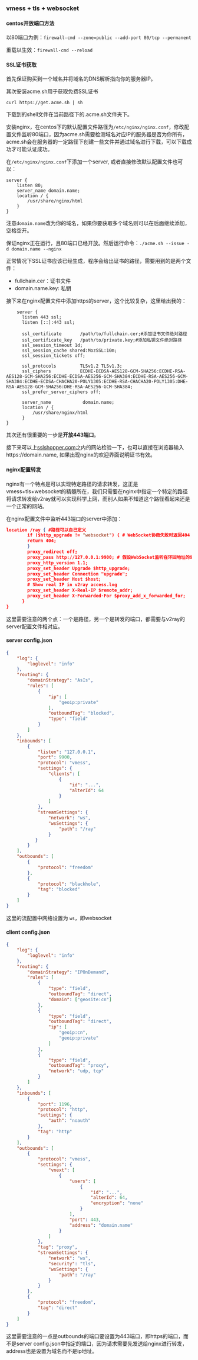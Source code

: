 ### vmess + tls + websocket

#### centos开放端口方法

以80端口为例：`firewall-cmd --zone=public --add-port 80/tcp --permanent`

重载以生效：`firewall-cmd --reload`

#### SSL证书获取

首先保证购买到一个域名并将域名的DNS解析指向你的服务器IP。

其次安装acme.sh用于获取免费SSL证书

`curl https://get.acme.sh | sh`

下载到的shell文件在当前路径下的.acme.sh文件夹下。

安装nginx，在centos下的默认配置文件路径为`/etc/nginx/nginx.conf`，修改配置文件监听80端口，因为acme.sh需要检测域名对应IP的服务器是否为你所有，acme.sh会在服务器的一定路径下创建一些文件并通过域名进行下载，可以下载成功才可能认证成功。

在`/etc/nginx/nginx.conf`下添加一个server, 或者直接修改默认配置文件也可以：

```nginx
server {
    listen 80;
    server_name domain.name;
   	location / {
    	/usr/share/nginx/html
	}
}
```

注意`domain.name`改为你的域名，如果你要获取多个域名则可以在后面继续添加，空格空开。

保证nginx正在运行，且80端口已经开放。然后运行命令：`./acme.sh --issue -d domain.name --nginx`

正常情况下SSL证书应该已经生成，程序会给出证书的路径，需要用到的是两个文件：

- fullchain.cer：证书文件
- domain.name.key: 私钥

接下来在nginx配置文件中添加https的server，这个比较复杂，这里给出我的：

```nginx
    server {
	  listen 443 ssl;
	  listen [::]:443 ssl;

	  ssl_certificate       /path/to/fullchain.cer;#添加证书文件绝对路径
	  ssl_certificate_key   /path/to/private.key;#添加私钥文件绝对路径
	  ssl_session_timeout 1d;
	  ssl_session_cache shared:MozSSL:10m;
	  ssl_session_tickets off;

	  ssl_protocols         TLSv1.2 TLSv1.3;
	  ssl_ciphers           ECDHE-ECDSA-AES128-GCM-SHA256:ECDHE-RSA-AES128-GCM-SHA256:ECDHE-ECDSA-AES256-GCM-SHA384:ECDHE-RSA-AES256-GCM-SHA384:ECDHE-ECDSA-CHACHA20-POLY1305:ECDHE-RSA-CHACHA20-POLY1305:DHE-RSA-AES128-GCM-SHA256:DHE-RSA-AES256-GCM-SHA384;
	  ssl_prefer_server_ciphers off;

	  server_name            domain.name;
	  location / {
          /usr/share/nginx/html
      }
}
```

其次还有很重要的一步是**开放443端口**。

接下来可以上[sslshopper.com](sslshopper.com)之内的网站检验一下，也可以直接在浏览器输入https://domain.name, 如果出现nginx的欢迎界面说明证书有效。

#### nginx配置转发

nginx有一个特点是可以实现特定路径的请求转发，这正是vmess+tls+websocket的精髓所在，我们只需要在nginx中指定一个特定的路径将请求转发给v2ray就可以实现科学上网，而别人如果不知道这个路径看起来还是一个正常的网站。

在nginx配置文件中监听443端口的server中添加：

```json
location /ray { #路径可以自己定义
	    if ($http_upgrade != "websocket") { # WebSocket协商失败时返回404
		return 404;
	    }
	    proxy_redirect off;
	    proxy_pass http://127.0.0.1:9900; # 假设WebSocket监听在环回地址的9900端口上
	    proxy_http_version 1.1;
	    proxy_set_header Upgrade $http_upgrade;
	    proxy_set_header Connection "upgrade";
	    proxy_set_header Host $host;
	    # Show real IP in v2ray access.log
	    proxy_set_header X-Real-IP $remote_addr;
	    proxy_set_header X-Forwarded-For $proxy_add_x_forwarded_for;
	  }
}
```

这里需要注意的两个点：一个是路径，另一个是转发的端口，都需要与v2ray的server配置文件相对应。

#### server config.json

```json
{
    "log": {
        "loglevel": "info"
    },
    "routing": {
        "domainStrategy": "AsIs",
        "rules": [
            {
                "ip": [
                    "geoip:private"
                ],
                "outboundTag": "blocked",
                "type": "field"
            }
        ]
    },
    "inbounds": [
        {
            "listen": "127.0.0.1",
            "port": 9900,
            "protocol": "vmess",
            "settings": {
                "clients": [
                    {
                        "id": "...",
                        "alterId": 64
                    }
                ]
            },
            "streamSettings": {
                "network": "ws",
                "wsSettings": {
                    "path": "/ray"
                }
           }
        }
    ],
    "outbounds": [
        {
            "protocol": "freedom"
        },
        {
            "protocol": "blackhole",
            "tag": "blocked"
        }
    ]
}
```

这里的流配置中网络设置为 `ws`，即websocket

#### client config.json

```json
{
	"log": {
		"loglevel": "info"
	},
    "routing": {
        "domainStrategy": "IPOnDemand",
        "rules": [
            {
                "type": "field",
                "outboundTag": "direct",
                "domain": ["geosite:cn"]
            },
            {
                "type": "field",
                "outboundTag": "direct",
                "ip": [
                    "geoip:cn",
                    "geoip:private"
                ]
            },
            {
                "type": "field",
                "outboundTag": "proxy",
                "network": "udp, tcp"
            }
        ]
    },
	"inbounds": [
        {
            "port": 1196,
            "protocol": "http",
            "settings": {
                "auth": "noauth"
            },
            "tag": "http"
        }
	],
	"outbounds": [
		{
			"protocol": "vmess",
			"settings": {
				"vnext": [
					{
						"users": [
							{
                                "id": "...",
								"alterId": 64,
                                "encryption": "none"
							}
						],
						"port": 443,
						"address": "domain.name"
					}
				]
			},
            "tag": "proxy",
            "streamSettings": {
                "network": "ws",
                "security": "tls",
                "wsSettings": {
                    "path": "/ray"
                }
            }
		},
		{
			"protocol": "freedom",
			"tag": "direct"
		}
	]
}
```

这里需要注意的一点是outbounds的端口要设置为443端口，即https的端口，而不是server config.json中指定的端口，因为请求需要先发送给nginx进行转发，address也是设置为域名而不是ip地址。

